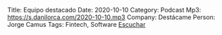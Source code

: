 Title: Equipo destacado
Date: 2020-10-10
Category: Podcast
Mp3: https://s.danilorca.com/2020-10-10.mp3
Company: Destácame
Person: Jorge Camus
Tags: Fintech, Software
<a href="https://s.danilorca.com/2020-10-10.mp3" type="audio/mpeg">
Escuchar
</a>
